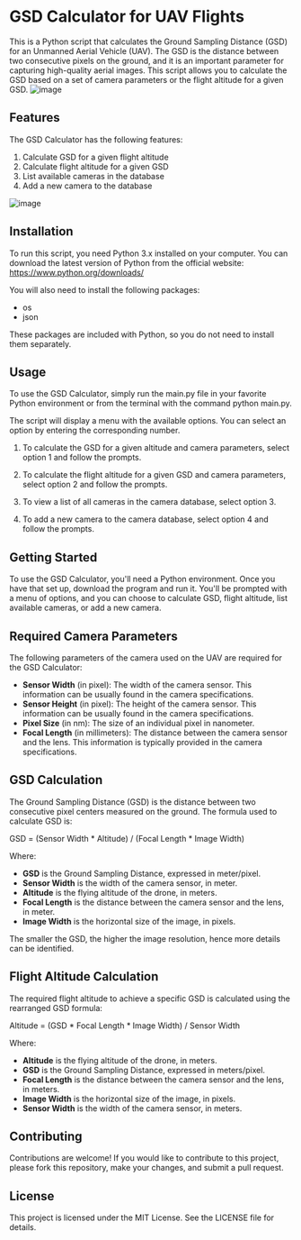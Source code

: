 # GSD Calculator for UAV Flights
This is a Python script that calculates the Ground Sampling Distance (GSD) for an Unmanned Aerial Vehicle (UAV). The GSD is the distance between two consecutive pixels on the ground, and it is an important parameter for capturing high-quality aerial images. This script allows you to calculate the GSD based on a set of camera parameters or the flight altitude for a given GSD.
![image](https://github.com/21satspleb/GSD-Calculator-for-UAV-Flights/assets/17071961/e4dd6355-d0fc-4bd7-86c5-f9f8cc1e7267)

## Features
The GSD Calculator has the following features:

1. Calculate GSD for a given flight altitude
2. Calculate flight altitude for a given GSD
3. List available cameras in the database
4. Add a new camera to the database

![image](https://github.com/21satspleb/GSD-Calculator-for-UAV-Flights/assets/17071961/05de03cd-2167-4eee-a9f9-2524f97c1cd8)
   
## Installation
To run this script, you need Python 3.x installed on your computer. You can download the latest version of Python from the official website: https://www.python.org/downloads/

You will also need to install the following packages:

* os
* json
  
These packages are included with Python, so you do not need to install them separately.

## Usage
To use the GSD Calculator, simply run the main.py file in your favorite Python environment or from the terminal with the command python main.py.

The script will display a menu with the available options. You can select an option by entering the corresponding number.

1. To calculate the GSD for a given altitude and camera parameters, select option 1 and follow the prompts.

2. To calculate the flight altitude for a given GSD and camera parameters, select option 2 and follow the prompts.

3. To view a list of all cameras in the camera database, select option 3.

4. To add a new camera to the camera database, select option 4 and follow the prompts.

## Getting Started

To use the GSD Calculator, you'll need a Python environment. Once you have that set up, download the program and run it. You'll be prompted with a menu of options, and you can choose to calculate GSD, flight altitude, list available cameras, or add a new camera.

## Required Camera Parameters
The following parameters of the camera used on the UAV are required for the GSD Calculator:

* **Sensor Width** (in pixel): The width of the camera sensor. This information can be usually found in the camera specifications.
* **Sensor Height** (in pixel): The height of the camera sensor. This information can be usually found in the camera specifications.
* **Pixel Size** (in nm): The size of an individual pixel in nanometer.
* **Focal Length** (in millimeters): The distance between the camera sensor and the lens. This information is typically provided in the camera specifications.

## GSD Calculation

The Ground Sampling Distance (GSD) is the distance between two consecutive pixel centers measured on the ground. The formula used to calculate GSD is:

GSD = (Sensor Width * Altitude) / (Focal Length * Image Width)


Where:

- **GSD** is the Ground Sampling Distance, expressed in meter/pixel.
- **Sensor Width** is the width of the camera sensor, in meter.
- **Altitude** is the flying altitude of the drone, in meters.
- **Focal Length** is the distance between the camera sensor and the lens, in meter.
- **Image Width** is the horizontal size of the image, in pixels.

The smaller the GSD, the higher the image resolution, hence more details can be identified.

## Flight Altitude Calculation

The required flight altitude to achieve a specific GSD is calculated using the rearranged GSD formula:

Altitude = (GSD * Focal Length * Image Width) / Sensor Width


Where:

- **Altitude** is the flying altitude of the drone, in meters.
- **GSD** is the Ground Sampling Distance, expressed in meters/pixel.
- **Focal Length** is the distance between the camera sensor and the lens, in meters.
- **Image Width** is the horizontal size of the image, in pixels.
- **Sensor Width** is the width of the camera sensor, in meters.


## Contributing

Contributions are welcome! If you would like to contribute to this project, please fork this repository, make your changes, and submit a pull request.

## License
This project is licensed under the MIT License. See the LICENSE file for details.
